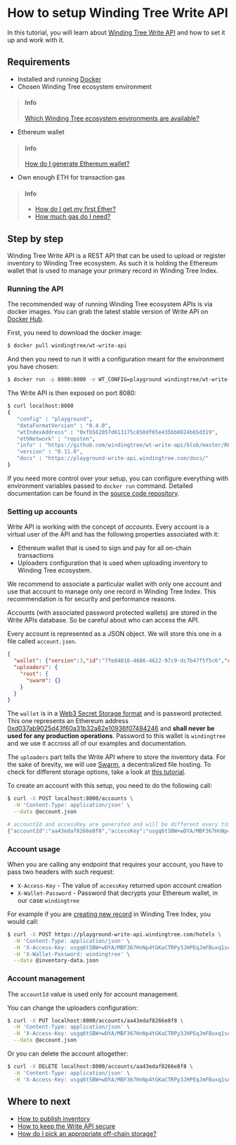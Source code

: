 # How to setup Winding Tree Write API

In this tutorial, you will learn about
[Winding Tree Write API](https://github.com/windingtree/wt-write-api) and
how to set it up and work with it.

## Requirements

- Installed and running [Docker](https://www.docker.com)
- Chosen Winding Tree ecosystem environment
> #### Info
> [Which Winding Tree ecosystem environments are available?](how-to-pick-environment.md)
- Ethereum wallet
> #### Info
> [How do I generate Ethereum wallet?](how-to-generate-ethereum-wallet.md)
- Own enough ETH for transaction gas
> #### Info
> - [How do I get my first Ether?](how-to-get-first-ether.md)
> - [How much gas do I need?](how-much-does-it-cost.md)

## Step by step

Winding Tree Write API is a REST API that can be used to
upload or register inventory to Winding Tree ecosystem. As
such it is holding the Ethereum wallet that is used to manage
your primary record in Winding Tree Index.

### Running the API

The recommended way of running Winding Tree ecosystem APIs is via
docker images. You can grab the latest stable version of Write API
on [Docker Hub](https://hub.docker.com/u/windingtree/).

First, you need to download the docker image:

```sh
$ docker pull windingtree/wt-write-api
```

And then you need to run it with a configuration meant for the
environment you have chosen:

```sh
$ docker run -p 8080:8000 -e WT_CONFIG=playground windingtree/wt-write-api
```

The Write API is then exposed on port 8080:

```sh
$ curl localhost:8080
{
   "config" : "playground",
   "dataFormatVersion" : "0.4.0",
   "wtIndexAddress" : "0xfb562057d613175c850df65e435bb0824b65d319",
   "ethNetwork" : "ropsten",
   "info" : "https://github.com/windingtree/wt-write-api/blob/master/README.md",
   "version" : "0.11.0",
   "docs" : "https://playground-write-api.windingtree.com/docs/"
}
```

If you need more control over your setup, you can configure everything with
environment variables passed to `docker run` command. Detailed documentation
can be found in the [source code repository](https://github.com/windingtree/wt-write-api#running-node-against-ropsten-testnet-contract).

### Setting up accounts

Write API is working with the concept of *accounts*. Every account
is a virtual user of the API and has the following properties
associated with it:

- Ethereum wallet that is used to sign and pay for all on-chain transactions
- Uploaders configuration that is used when uploading inventory to Winding Tree
ecosystem.

We recommend to associate a particular wallet with only one account and use that
account to manage only one record in Winding Tree Index. This recommendation
is for security and performance reasons.

Accounts (with associated password protected wallets) are stored in the Write
APIs database. So be careful about who can access the API.

Every account is represented as a JSON object. We will store this one in a file
called `account.json`.

```json
{
  "wallet": {"version":3,"id":"7fe84016-4686-4622-97c9-dc7b47f5f5c6","crypto":{"ciphertext":"ef9dcce915eeb0c4f7aa2bb16b9ae6ce5a4444b4ed8be45d94e6b7fe7f4f9b47","cipherparams":{"iv":"31b12ef1d308ea1edacc4ab00de80d55"},"cipher":"aes-128-ctr","kdf":"scrypt","kdfparams":{"dklen":32,"salt":"d06ccd5d9c5d75e1a66a81d2076628f5716a3161ca204d92d04a42c057562541","n":8192,"r":8,"p":1},"mac":"2c30bc373c19c5b41385b85ffde14b9ea9f0f609c7812a10fdcb0a565034d9db"}},
  "uploaders": {
    "root": {
      "swarm": {}
    }
  }
}
```

The `wallet` is in a [Web3 Secret Storage format](https://github.com/ethereum/wiki/wiki/Web3-Secret-Storage-Definition)
and is password protected. This one
represents an Ethereum address [0xd037ab9025d43f60a31b32a82e10936f07484246](https://ropsten.etherscan.io/address/0xd037ab9025d43f60a31b32a82e10936f07484246)
and **shall never be used for any production operations**. Password to this
wallet is `windingtree` and we use it accross all of our examples and documentation.

The `uploaders` part tells the Write API where to store the inventory data.
For the sake of brevity, we will use [Swarm](https://swarm-gateways.net/bzz:/theswarm.eth/),
a decentralized file hosting. To check for different storage options, take
a look at [this tutorial](how-to-pick-off-chain-storage.md).

To create an account with this setup, you need to do the following call:

```sh
$ curl -X POST localhost:8000/accounts \
  -H 'Content-Type: application/json' \
  --data @account.json

# accountId and accessKey are generated and will be different every time
{"accountId":"aa43edaf8266e8f8","accessKey":"usgq6tSBW+wDYA/MBF367HnNp4tGKaCTRPy3JHPEqJmFBuxq1sA7UhFOpuV80ngC"}
```

### Account usage

When you are calling any endpoint that requires your account, you have to pass
two headers with such request:

- `X-Access-Key` - The value of `accessKey` returned upon account creation
- `X-Wallet-Password` - Password that decrypts your Ethereum wallet, in our case `windingtree`

For example if you are [creating new record](how-to-publish-inventory.md)
 in Winding Tree Index, you would call:

```sh
$ curl -X POST https://playground-write-api.windingtree.com/hotels \
  -H 'Content-Type: application/json' \
  -H 'X-Access-Key: usgq6tSBW+wDYA/MBF367HnNp4tGKaCTRPy3JHPEqJmFBuxq1sA7UhFOpuV80ngC' \
  -H 'X-Wallet-Password: windingtree' \
  --data @inventory-data.json
```

### Account management

The `accountId` value is used only for account management.

You can change the uploaders configuration:

```sh
$ curl -X PUT localhost:8000/accounts/aa43edaf8266e8f8 \
  -H 'Content-Type: application/json' \
  -H 'X-Access-Key: usgq6tSBW+wDYA/MBF367HnNp4tGKaCTRPy3JHPEqJmFBuxq1sA7UhFOpuV80ngC' \
  --data @account.json
```

Or you can delete the account altogether:

```sh
$ curl -X DELETE localhost:8000/accounts/aa43edaf8266e8f8 \
  -H 'Content-Type: application/json' \
  -H 'X-Access-Key: usgq6tSBW+wDYA/MBF367HnNp4tGKaCTRPy3JHPEqJmFBuxq1sA7UhFOpuV80ngC'
```

## Where to next

- [How to publish inventory](how-to-publish-inventory.md)
- [How to keep the Write API secure](how-to-secure-write-api.md)
- [How do I pick an appropriate off-chain storage?](how-to-pick-off-chain-storage.md)
